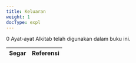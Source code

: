 ```yaml
---
title: Keluaran
weight: 1
docType: expl
---
```


0 Ayat-ayat Alkitab telah digunakan dalam buku ini.

| Segar | Referensi |
|-------|-----------|
